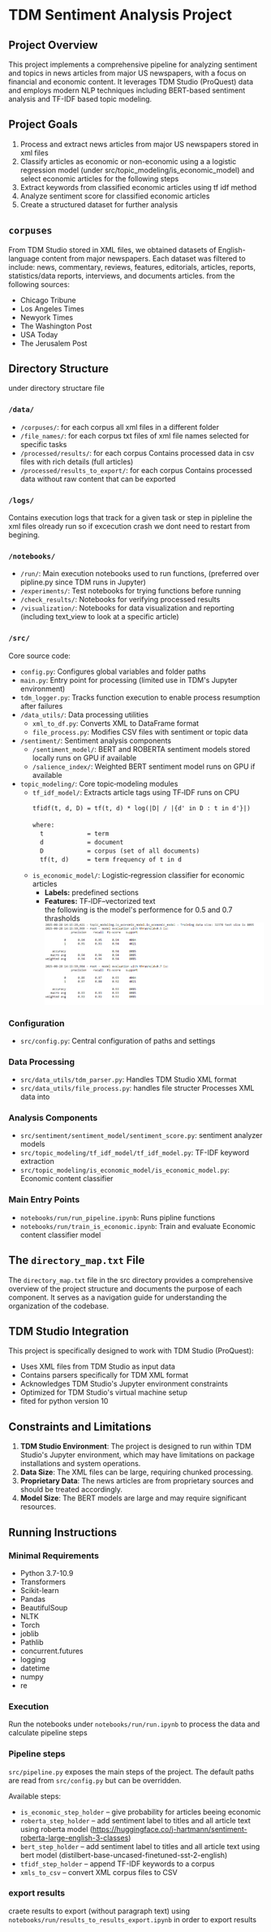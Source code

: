 # TDM Sentiment Analysis Project

## Project Overview

This project implements a comprehensive pipeline for analyzing sentiment and topics in news articles from major US newspapers, with a focus on financial and economic content. It leverages TDM Studio (ProQuest) data and employs modern NLP techniques including BERT-based sentiment analysis and TF-IDF based topic modeling.

## Project Goals

1. Process and extract news articles from major US newspapers stored in xml files 
2. Classify articles as economic or non-economic using a a logistic regression model (under src/topic_modeling/is_economic_model) and select economic articles for the following steps 
3. Extract keywords from classified economic articles using tf idf method
4. Analyze sentiment score for classified economic articles
5. Create a structured dataset for further analysis

## `corpuses`
From TDM Studio stored in XML files, we obtained datasets of English-language content from major newspapers. Each dataset was filtered to include:
news, commentary, reviews, features, editorials, articles, reports, statistics/data reports, interviews, and documents articles. 
from the following sources:
- Chicago Tribune
- Los Angeles Times
- Newyork Times
- The Washington Post
- USA Today
- The Jerusalem Post

## Directory Structure
under directory structare file

### `/data/`
- `/corpuses/`: for each corpus all xml files in a different folder 
- `/file_names/`: for each corpus txt files of xml file names selected for specific tasks
- `/processed/results/`: for each corpus Contains processed data in csv files with rich details (full articles) 
- `/processed/results_to_export/`: for each corpus Contains processed data without raw content that can be exported

### `/logs/`
Contains execution logs that track for a given task or step in pipleline the xml files olready run so if excecution crash we dont need to restart from begining.

### `/notebooks/`
- `/run/`: Main execution notebooks used to run functions, (preferred over pipline.py since TDM runs in Jupyter)
- `/experiments/`: Test notebooks for trying functions before running
- `/check_results/`: Notebooks for verifying processed results
- `/visualization/`: Notebooks for data visualization and reporting (including text_view to look at a specific article)

### `/src/`
Core source code:
- `config.py`: Configures global variables and folder paths
- `main.py`: Entry point for processing (limited use in TDM's Jupyter environment)
- `tdm_logger.py`: Tracks function execution to enable process resumption after failures
- `/data_utils/`: Data processing utilities
  - `xml_to_df.py`: Converts XML to DataFrame format
  - `file_process.py`: Modifies CSV files with sentiment or topic data
- `/sentiment/`: Sentiment analysis components
  - `/sentiment_model/`: BERT and ROBERTA sentiment models stored locally runs on GPU if available
  - `/salience_index/`: Weighted BERT sentiment model runs on GPU if available
- `topic_modeling/`: Core topic‑modeling modules  
  - `tf_idf_model/`: Extracts article tags using TF‑IDF runs on CPU
    ```txt
    tfidf(t, d, D) = tf(t, d) * log(|D| / |{d' in D : t in d'}|)

    where:
      t            = term
      d            = document
      D            = corpus (set of all documents)
      tf(t, d)     = term frequency of t in d
    ```  
  - `is_economic_model/`: Logistic‑regression classifier for economic articles 
    - **Labels:** predefined sections  
    - **Features:** TF‑IDF–vectorized text  
  the following is the model's performence for 0.5 and 0.7 thrasholds 
  ![alt text](image.png)



### Configuration
- `src/config.py`: Central configuration of paths and settings

### Data Processing
- `src/data_utils/tdm_parser.py`: Handles TDM Studio XML format
- `src/data_utils/file_process.py`: handles file structer Processes XML data into 

### Analysis Components
- `src/sentiment/sentiment_model/sentiment_score.py`: sentiment analyzer models
- `src/topic_modeling/tf_idf_model/tf_idf_model.py`: TF-IDF keyword extraction
- `src/topic_modeling/is_economic_model/is_economic_model.py`: Economic content classifier

### Main Entry Points
- `notebooks/run/run_pipeline.ipynb`: Runs pipline functions
- `notebooks/run/train_is_economic.ipynb`: Train and evaluate Economic content classifier model

## The `directory_map.txt` File

The `directory_map.txt` file in the src directory provides a comprehensive overview of the project structure and documents the purpose of each component. It serves as a navigation guide for understanding the organization of the codebase.

## TDM Studio Integration

This project is specifically designed to work with TDM Studio (ProQuest):
- Uses XML files from TDM Studio as input data
- Contains parsers specifically for TDM XML format
- Acknowledges TDM Studio's Jupyter environment constraints
- Optimized for TDM Studio's virtual machine setup
- fited for python version 10 

## Constraints and Limitations

1. **TDM Studio Environment**: The project is designed to run within TDM Studio's Jupyter environment, which may have limitations on package installations and system operations.
2. **Data Size**: The XML files can be large, requiring chunked processing.
3. **Proprietary Data**: The news articles are from proprietary sources and should be treated accordingly.
4. **Model Size**: The BERT models are large and may require significant resources.

## Running Instructions

### Minimal Requirements
- Python 3.7-10.9 
- Transformers
- Scikit-learn
- Pandas
- BeautifulSoup
- NLTK
- Torch
- joblib
- Pathlib
- concurrent.futures
- logging
- datetime
- numpy
- re


### Execution 
Run the notebooks under `notebooks/run/run.ipynb` to process the data and calculate
pipeline steps 

### Pipeline steps
`src/pipeline.py` exposes the main steps of the project. The default paths are read from `src/config.py` but can be overridden.

Available steps:

- `is_economic_step_holder` – give probability for articles beeing economic
- `roberta_step_holder` – add sentiment label to titles and all article text using roberta model (https://huggingface.co/j-hartmann/sentiment-roberta-large-english-3-classes)
- `bert_step_holder` – add sentiment label to titles and all article text using bert model (distilbert-base-uncased-finetuned-sst-2-english)
- `tfidf_step_holder` – append TF-IDF keywords to a corpus 
- `xmls_to_csv` – convert XML corpus files to CSV 

### export results 
craete results to export (without paragraph text) using `notebooks/run/results_to_results_export.ipynb` in order to export results  
